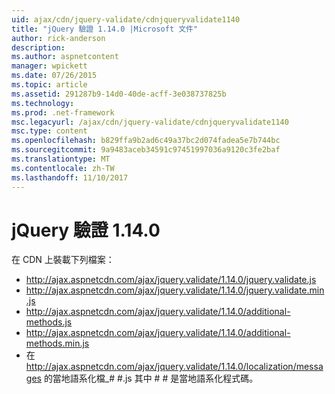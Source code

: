 ```yaml
---
uid: ajax/cdn/jquery-validate/cdnjqueryvalidate1140
title: "jQuery 驗證 1.14.0 |Microsoft 文件"
author: rick-anderson
description: 
ms.author: aspnetcontent
manager: wpickett
ms.date: 07/26/2015
ms.topic: article
ms.assetid: 291287b9-14d0-40de-acff-3e038737825b
ms.technology: 
ms.prod: .net-framework
msc.legacyurl: /ajax/cdn/jquery-validate/cdnjqueryvalidate1140
msc.type: content
ms.openlocfilehash: b829ffa9b2ad6c49a37bc2d074fadea5e7b744bc
ms.sourcegitcommit: 9a9483aceb34591c97451997036a9120c3fe2baf
ms.translationtype: MT
ms.contentlocale: zh-TW
ms.lasthandoff: 11/10/2017
---
```

<a name="jquery-validation-1140"></a>jQuery 驗證 1.14.0
====================
在 CDN 上裝載下列檔案：

- http://ajax.aspnetcdn.com/ajax/jquery.validate/1.14.0/jquery.validate.js
- http://ajax.aspnetcdn.com/ajax/jquery.validate/1.14.0/jquery.validate.min.js
- http://ajax.aspnetcdn.com/ajax/jquery.validate/1.14.0/additional-methods.js
- http://ajax.aspnetcdn.com/ajax/jquery.validate/1.14.0/additional-methods.min.js
- 在 http://ajax.aspnetcdn.com/ajax/jquery.validate/1.14.0/localization/messages 的當地語系化檔\_# #.js 其中 # # 是當地語系化程式碼。
